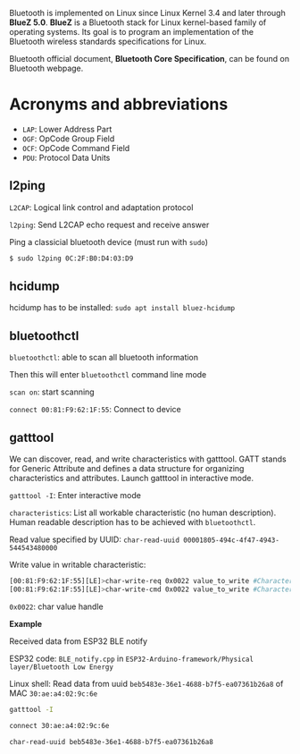 Bluetooth is implemented on Linux since Linux Kernel 3.4 and later through **BlueZ 5.0**. **BlueZ** is a Bluetooth stack for Linux kernel-based family of operating systems. Its goal is to program an implementation of the Bluetooth wireless standards specifications for Linux.

Bluetooth official document, **Bluetooth Core Specification**, can be found on Bluetooth webpage.

# Acronyms and abbreviations

* ``LAP``: Lower Address Part
* ``OGF``: OpCode Group Field
* ``OCF``: OpCode Command Field
* ``PDU``: Protocol Data Units

## l2ping

``L2CAP``: Logical link control and adaptation protocol

``l2ping``: Send L2CAP echo request and receive answer 

Ping a classicial bluetooth device (must run with ``sudo``)

```bash
$ sudo l2ping 0C:2F:B0:D4:03:D9
```

## hcidump

hcidump has to be installed: ``sudo apt install bluez-hcidump``

## bluetoothctl

``bluetoothctl``: able to scan all bluetooth information

Then this will enter ``bluetoothctl`` command line mode

``scan on``: start scanning

``connect 00:81:F9:62:1F:55``: Connect to device

## gatttool

We can discover, read, and write characteristics with gatttool. GATT stands for Generic Attribute and defines a data structure for organizing characteristics and attributes. Launch gatttool in interactive mode.

``gatttool -I``: Enter interactive mode

``characteristics``: List all workable characteristic (no human description). Human readable description has to be achieved with ``bluetoothctl``.

Read value specified by UUID: ``char-read-uuid 00001805-494c-4f47-4943-544543480000``

Write value in writable characteristic: 

```sh
[00:81:F9:62:1F:55][LE]>char-write-req 0x0022 value_to_write #Characteristic Value Write (Write Request)
[00:81:F9:62:1F:55][LE]>char-write-cmd 0x0022 value_to_write #Characteristic Value Write (No response)
```

``0x0022``: char value handle

**Example**

Received data from ESP32 BLE notify

ESP32 code: ``BLE_notify.cpp`` in ``ESP32-Arduino-framework/Physical layer/Bluetooth Low Energy``

Linux shell: Read data from uuid ``beb5483e-36e1-4688-b7f5-ea07361b26a8`` of MAC ``30:ae:a4:02:9c:6e``

```sh
gatttool -I
```
```sh
connect 30:ae:a4:02:9c:6e
```
```sh
char-read-uuid beb5483e-36e1-4688-b7f5-ea07361b26a8
```